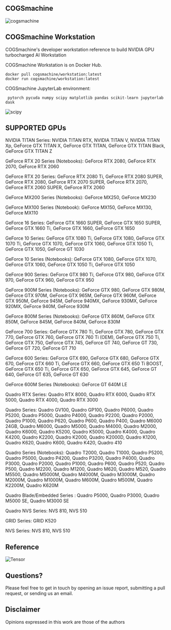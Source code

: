 ## COGSmachine
![cogsmachine](https://cdn.shopify.com/s/files/1/0359/3184/8835/files/cogsmachine_logo.png?height=628&pad_color=fff&v=1613217480&width=1200)

## COGSmachine Workstation


COGSmachine's developer workstation reference to build NVIDIA GPU turbocharged AI Workstation

COGSmachine Workstation is on Docker Hub.

    docker pull cogsmachine/workstation:latest 
    docker run cogsmachine/workstation:latest 

COGSmachine JupyterLab environment:

     pytorch pycuda numpy scipy matplotlib pandas scikit-learn jupyterlab dask 

![scipy](https://miro.medium.com/max/3586/1*OTQHk3rsuzwdidO9zgSOfA.png)

## SUPPORTED GPUs 

NVIDIA TITAN Series:
NVIDIA TITAN RTX, NVIDIA TITAN V, NVIDIA TITAN Xp, GeForce GTX TITAN X, GeForce GTX TITAN, GeForce GTX TITAN Black, GeForce GTX TITAN Z

GeForce RTX 20 Series (Notebooks):
GeForce RTX 2080, GeForce RTX 2070, GeForce RTX 2060

GeForce RTX 20 Series:
GeForce RTX 2080 Ti, GeForce RTX 2080 SUPER, GeForce RTX 2080, GeForce RTX 2070 SUPER, GeForce RTX 2070, GeForce RTX 2060 SUPER, GeForce RTX 2060

GeForce MX200 Series (Notebooks):
GeForce MX250, GeForce MX230

GeForce MX100 Series (Notebook):
GeForce MX150, GeForce MX130, GeForce MX110

GeForce 16 Series:
GeForce GTX 1660 SUPER, GeForce GTX 1650 SUPER, GeForce GTX 1660 Ti, GeForce GTX 1660, GeForce GTX 1650

GeForce 10 Series:
GeForce GTX 1080 Ti, GeForce GTX 1080, GeForce GTX 1070 Ti, GeForce GTX 1070, GeForce GTX 1060, GeForce GTX 1050 Ti, GeForce GTX 1050, GeForce GT 1030

GeForce 10 Series (Notebooks):
GeForce GTX 1080, GeForce GTX 1070, GeForce GTX 1060, GeForce GTX 1050 Ti, GeForce GTX 1050

GeForce 900 Series:
GeForce GTX 980 Ti, GeForce GTX 980, GeForce GTX 970, GeForce GTX 960, GeForce GTX 950

GeForce 900M Series (Notebooks):
GeForce GTX 980, GeForce GTX 980M, GeForce GTX 970M, GeForce GTX 965M, GeForce GTX 960M, GeForce GTX 950M, GeForce 945M, GeForce 940MX, GeForce 930MX, GeForce 920MX, GeForce 940M, GeForce 930M

GeForce 800M Series (Notebooks):
GeForce GTX 860M, GeForce GTX 850M, GeForce 845M, GeForce 840M, GeForce 830M

GeForce 700 Series:
GeForce GTX 780 Ti, GeForce GTX 780, GeForce GTX 770, GeForce GTX 760, GeForce GTX 760 Ti (OEM), GeForce GTX 750 Ti, GeForce GTX 750, GeForce GTX 745, GeForce GT 740, GeForce GT 730, GeForce GT 720, GeForce GT 710

GeForce 600 Series:
GeForce GTX 690, GeForce GTX 680, GeForce GTX 670, GeForce GTX 660 Ti, GeForce GTX 660, GeForce GTX 650 Ti BOOST, GeForce GTX 650 Ti, GeForce GTX 650, GeForce GTX 645, GeForce GT 640, GeForce GT 635, GeForce GT 630

GeForce 600M Series (Notebooks):
GeForce GT 640M LE

Quadro RTX Series:
Quadro RTX 8000, Quadro RTX 6000, Quadro RTX 5000, Quadro RTX 4000, Quadro RTX 3000

Quadro Series:
Quadro GV100, Quadro GP100, Quadro P6000, Quadro P5200, Quadro P5000, Quadro P4000, Quadro P2200, Quadro P2000, Quadro P1000, Quadro P620, Quadro P600, Quadro P400, Quadro M6000 24GB, Quadro M6000, Quadro M5000, Quadro M4000, Quadro M2000, Quadro K6000, Quadro K5200, Quadro K5000, Quadro K4000, Quadro K4200, Quadro K2200, Quadro K2000, Quadro K2000D, Quadro K1200, Quadro K620, Quadro K600, Quadro K420, Quadro 410

Quadro Series (Notebooks):
Quadro T2000, Quadro T1000, Quadro P5200, Quadro P5000, Quadro P4200, Quadro P3200, Quadro P4000, Quadro P3000, Quadro P2000, Quadro P1000, Quadro P600, Quadro P520, Quadro P500, Quadro M2200, Quadro M1200, Quadro M620, Quadro M520, Quadro M5500, Quadro M5000M, Quadro M4000M, Quadro M3000M, Quadro M2000M, Quadro M1000M, Quadro M600M, Quadro M500M, Quadro K2200M, Quadro K620M

Quadro Blade/Embedded Series :
Quadro P5000, Quadro P3000, Quadro M5000 SE, Quadro M3000 SE

Quadro NVS Series:
NVS 810, NVS 510

GRID Series:
GRID K520

NVS Series:
NVS 810, NVS 510
## Reference

![Tensor](https://upload.wikimedia.org/wikipedia/commons/thumb/4/45/Components_stress_tensor.svg/1200px-Components_stress_tensor.svg.png)


## Questions?

Please feel free to get in touch by opening an issue report, submitting a pull request, or sending us an email.

## Disclaimer

Opinions expressed in this work are those of the authors
